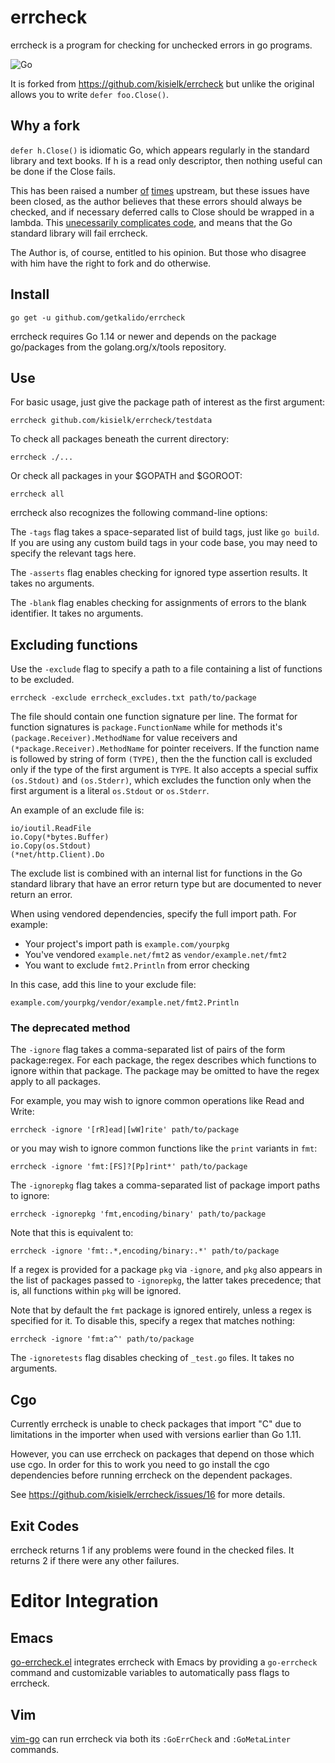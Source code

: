 # errcheck

errcheck is a program for checking for unchecked errors in go programs.

![Go](https://github.com/getkalido/errcheck/workflows/Go/badge.svg)

It is forked from https://github.com/kisielk/errcheck but unlike the original
allows you to write `defer foo.Close()`.

## Why a fork

`defer h.Close()` 
is idiomatic Go, which appears regularly in the standard library and text books.
If h is a read only descriptor, then nothing useful can be done if the Close fails.

This has been raised a number [of](https://github.com/kisielk/errcheck/issues/55) [times](https://github.com/kisielk/errcheck/issues/101) 
upstream, but these issues have been closed, as the author 
believes that these errors should always be checked, and if necessary deferred calls to Close
should be wrapped in a lambda. 
This [unecessarily complicates code](https://github.com/Marethyu12/gotube/pull/4/commits/8552c52ca02b81fd0a307784916bfe6393fcaa1e), 
and means that the Go standard
library will fail errcheck.

The Author is, of course, entitled to his opinion. But those who disagree with him have the right to fork and do otherwise.


## Install

    go get -u github.com/getkalido/errcheck

errcheck requires Go 1.14 or newer and depends on the package go/packages from the golang.org/x/tools repository.

## Use

For basic usage, just give the package path of interest as the first argument:

    errcheck github.com/kisielk/errcheck/testdata

To check all packages beneath the current directory:

    errcheck ./...

Or check all packages in your $GOPATH and $GOROOT:

    errcheck all

errcheck also recognizes the following command-line options:

The `-tags` flag takes a space-separated list of build tags, just like `go
build`. If you are using any custom build tags in your code base, you may need
to specify the relevant tags here.

The `-asserts` flag enables checking for ignored type assertion results. It
takes no arguments.

The `-blank` flag enables checking for assignments of errors to the
blank identifier. It takes no arguments.


## Excluding functions

Use the `-exclude` flag to specify a path to a file containing a list of functions to
be excluded.

    errcheck -exclude errcheck_excludes.txt path/to/package

The file should contain one function signature per line. The format for function signatures is
`package.FunctionName` while for methods it's `(package.Receiver).MethodName` for value receivers
and `(*package.Receiver).MethodName` for pointer receivers. If the function name is followed by string of form `(TYPE)`, then
the the function call is excluded only if the type of the first argument is `TYPE`. It also accepts a special suffix
`(os.Stdout)` and `(os.Stderr)`, which excludes the function only when the first argument is a literal `os.Stdout` or `os.Stderr`.

An example of an exclude file is:

    io/ioutil.ReadFile
    io.Copy(*bytes.Buffer)
    io.Copy(os.Stdout)
    (*net/http.Client).Do

The exclude list is combined with an internal list for functions in the Go standard library that
have an error return type but are documented to never return an error.

When using vendored dependencies, specify the full import path. For example:
* Your project's import path is `example.com/yourpkg`
* You've vendored `example.net/fmt2` as `vendor/example.net/fmt2`
* You want to exclude `fmt2.Println` from error checking

In this case, add this line to your exclude file:
```
example.com/yourpkg/vendor/example.net/fmt2.Println
```


### The deprecated method

The `-ignore` flag takes a comma-separated list of pairs of the form package:regex.
For each package, the regex describes which functions to ignore within that package.
The package may be omitted to have the regex apply to all packages.

For example, you may wish to ignore common operations like Read and Write:

    errcheck -ignore '[rR]ead|[wW]rite' path/to/package

or you may wish to ignore common functions like the `print` variants in `fmt`:

    errcheck -ignore 'fmt:[FS]?[Pp]rint*' path/to/package

The `-ignorepkg` flag takes a comma-separated list of package import paths
to ignore:

    errcheck -ignorepkg 'fmt,encoding/binary' path/to/package

Note that this is equivalent to:

    errcheck -ignore 'fmt:.*,encoding/binary:.*' path/to/package

If a regex is provided for a package `pkg` via `-ignore`, and `pkg` also appears
in the list of packages passed to `-ignorepkg`, the latter takes precedence;
that is, all functions within `pkg` will be ignored.

Note that by default the `fmt` package is ignored entirely, unless a regex is
specified for it. To disable this, specify a regex that matches nothing:

    errcheck -ignore 'fmt:a^' path/to/package

The `-ignoretests` flag disables checking of `_test.go` files. It takes
no arguments.

## Cgo

Currently errcheck is unable to check packages that import "C" due to limitations in the importer when used with versions earlier than Go 1.11.

However, you can use errcheck on packages that depend on those which use cgo. In order for this to work you need to go install the cgo dependencies before running errcheck on the dependent packages.

See https://github.com/kisielk/errcheck/issues/16 for more details.

## Exit Codes

errcheck returns 1 if any problems were found in the checked files.
It returns 2 if there were any other failures.

# Editor Integration

## Emacs

[go-errcheck.el](https://github.com/dominikh/go-errcheck.el)
integrates errcheck with Emacs by providing a `go-errcheck` command
and customizable variables to automatically pass flags to errcheck.

## Vim

[vim-go](https://github.com/fatih/vim-go) can run errcheck via both its `:GoErrCheck`
and `:GoMetaLinter` commands.
